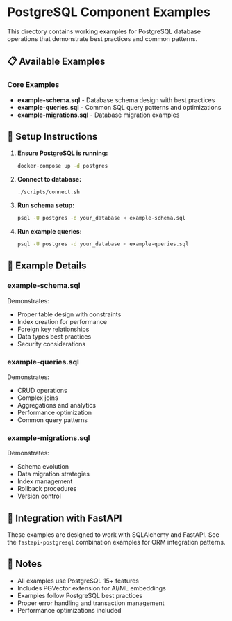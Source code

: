 # PostgreSQL Component Examples

This directory contains working examples for PostgreSQL database operations that demonstrate best practices and common patterns.

## 📋 Available Examples

### Core Examples
- **example-schema.sql** - Database schema design with best practices
- **example-queries.sql** - Common SQL query patterns and optimizations
- **example-migrations.sql** - Database migration examples

## 🚀 Setup Instructions

1. **Ensure PostgreSQL is running:**
   ```bash
   docker-compose up -d postgres
   ```

2. **Connect to database:**
   ```bash
   ./scripts/connect.sh
   ```

3. **Run schema setup:**
   ```bash
   psql -U postgres -d your_database < example-schema.sql
   ```

4. **Run example queries:**
   ```bash
   psql -U postgres -d your_database < example-queries.sql
   ```

## 📖 Example Details

### example-schema.sql
Demonstrates:
- Proper table design with constraints
- Index creation for performance
- Foreign key relationships
- Data types best practices
- Security considerations

### example-queries.sql
Demonstrates:
- CRUD operations
- Complex joins
- Aggregations and analytics
- Performance optimization
- Common query patterns

### example-migrations.sql
Demonstrates:
- Schema evolution
- Data migration strategies
- Index management
- Rollback procedures
- Version control

## 🔧 Integration with FastAPI

These examples are designed to work with SQLAlchemy and FastAPI. See the `fastapi-postgresql` combination examples for ORM integration patterns.

## 📝 Notes

- All examples use PostgreSQL 15+ features
- Includes PGVector extension for AI/ML embeddings
- Examples follow PostgreSQL best practices
- Proper error handling and transaction management
- Performance optimizations included